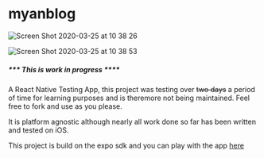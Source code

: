 # myanblog

 ![Screen Shot 2020-03-25 at 10 38 26](https://user-images.githubusercontent.com/8923057/77500942-e1b9a580-6e84-11ea-8989-54e5c392bb5b.png)

 ![Screen Shot 2020-03-25 at 10 38 53](https://user-images.githubusercontent.com/8923057/77500962-eda56780-6e84-11ea-9c9a-9554b349dbd9.png)

##### *** This is work in progress ****
A React Native Testing App, this project was testing over ~~two days~~ a period of time for learning purposes and is theremore not being maintained. Feel free to fork and use as you please.

It is platform agnostic although nearly all work done so far has been written and tested on iOS.

This project is build on the expo sdk and you can play with the app  [here](https://exp.host/@wpt/blog)
